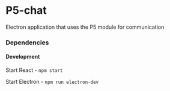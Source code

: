 # P5-chat
Electron application that uses the P5 module for communication

### Dependencies

#### Development

Start React - `npm start`

Start Electron - `npm run electron-dev`
